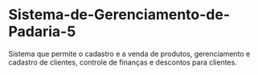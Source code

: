 # Sistema-de-Gerenciamento-de-Padaria-5
Sistema que permite o cadastro e a venda de produtos, gerenciamento e cadastro de clientes, controle de finanças e descontos para clientes.
